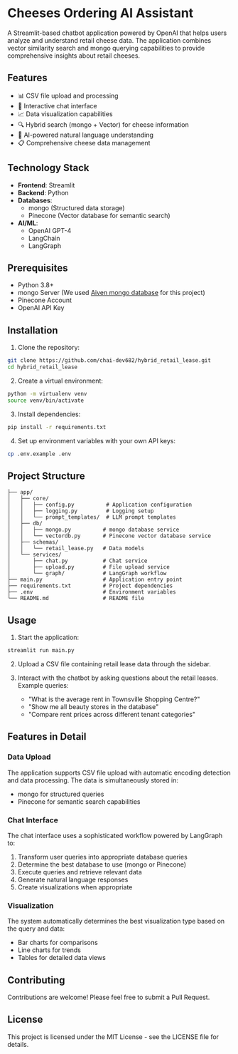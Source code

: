 # Cheeses Ordering AI Assistant

A Streamlit-based chatbot application powered by OpenAI that helps users analyze and understand retail cheese data. The application combines vector similarity search and mongo querying capabilities to provide comprehensive insights about retail cheeses.

## Features

- 📊 CSV file upload and processing
- 💬 Interactive chat interface
- 📈 Data visualization capabilities
- 🔍 Hybrid search (mongo + Vector) for cheese information
- 🤖 AI-powered natural language understanding
- 📋 Comprehensive cheese data management

## Technology Stack

- **Frontend**: Streamlit
- **Backend**: Python
- **Databases**:
  - mongo (Structured data storage)
  - Pinecone (Vector database for semantic search)
- **AI/ML**:
  - OpenAI GPT-4
  - LangChain
  - LangGraph

## Prerequisites

- Python 3.8+
- mongo Server (We used [Aiven mongo database](https://aiven.io/) for this project)
- Pinecone Account
- OpenAI API Key

## Installation

1. Clone the repository:
```bash
git clone https://github.com/chai-dev682/hybrid_retail_lease.git
cd hybrid_retail_lease
```

2. Create a virtual environment:
```bash
python -m virtualenv venv
source venv/bin/activate
```

3. Install dependencies:
```bash
pip install -r requirements.txt
```

4. Set up environment variables with your own API keys:
```bash
cp .env.example .env
```


## Project Structure

```README.MD
├── app/
│   ├── core/
│   │   ├── config.py          # Application configuration
│   │   ├── logging.py         # Logging setup
│   │   └── prompt_templates/  # LLM prompt templates
│   ├── db/
│   │   ├── mongo.py          # mongo database service
│   │   └── vectordb.py       # Pinecone vector database service
│   ├── schemas/
│   │   └── retail_lease.py   # Data models
│   └── services/
│       ├── chat.py           # Chat service
│       ├── upload.py         # File upload service
│       └── graph/            # LangGraph workflow
├── main.py                   # Application entry point
├── requirements.txt          # Project dependencies
├── .env                      # Environment variables
└── README.md                 # README file
```

## Usage

1. Start the application:
```bash
streamlit run main.py
```

2. Upload a CSV file containing retail lease data through the sidebar.

3. Interact with the chatbot by asking questions about the retail leases. Example queries:
   - "What is the average rent in Townsville Shopping Centre?"
   - "Show me all beauty stores in the database"
   - "Compare rent prices across different tenant categories"

## Features in Detail

### Data Upload
The application supports CSV file upload with automatic encoding detection and data processing. The data is simultaneously stored in:
- mongo for structured queries
- Pinecone for semantic search capabilities

### Chat Interface
The chat interface uses a sophisticated workflow powered by LangGraph to:
1. Transform user queries into appropriate database queries
2. Determine the best database to use (mongo or Pinecone)
3. Execute queries and retrieve relevant data
4. Generate natural language responses
5. Create visualizations when appropriate

### Visualization
The system automatically determines the best visualization type based on the query and data:
- Bar charts for comparisons
- Line charts for trends
- Tables for detailed data views

## Contributing

Contributions are welcome! Please feel free to submit a Pull Request.

## License

This project is licensed under the MIT License - see the LICENSE file for details.